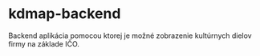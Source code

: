 # kdmap-backend
Backend aplikácia pomocou ktorej je možné zobrazenie kultúrnych dielov firmy na základe IČO.
